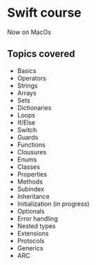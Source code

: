 # Swift course
Now on MacOs
## Topics covered
- Basics
- Operators
- Strings
- Arrays
- Sets
- Dictionaries
- Loops
- If/Else
- Switch
- Guards
- Functions
- Clousures
- Enums
- Classes
- Properties
- Methods
- Subindex
- Inheritance
- Initialization (in progress)
- Optionals
- Error handling
- Nested types
- Extensions
- Protocols
- Generics
- ARC
